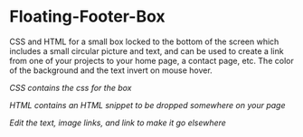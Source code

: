 # Floating-Footer-Box
CSS and HTML for a small box locked to the bottom of the screen which includes a small circular picture and text, and can be used to create a link from one of your projects to your home page, a contact page, etc. The color of the background and the text invert on mouse hover.

*CSS contains the css for the box*

*HTML contains an HTML snippet to be dropped somewhere on your page*

*Edit the text, image links, and link to make it go elsewhere*